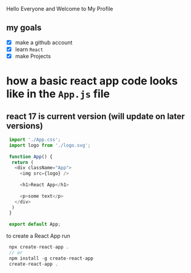 Hello Everyone and Welcome to My Profile

## my goals
- [x] make a github account
- [x] learn `React`
- [x] make Projects

# how a basic react app code looks like in the `App.js` file
## react 17 is current version (will update on later versions)

```js
 import './App.css';
 import logo from './logo.svg';
 
 function App() {
  return (
   <div className="App">
     <img src={logo} />
     
     <h1>React App</h1>
     
     <p>some text</p>
   </div>
  )
 }
 
 export default App;
```

to create a React App run

```js
 npx create-react-app .
 // or
 npm install -g create-react-app
 create-react-app .
```
